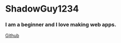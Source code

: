 # ShadowGuy1234
### I am a beginner and I love making web apps.

[Github](https://github.com/shadowguy1234)
